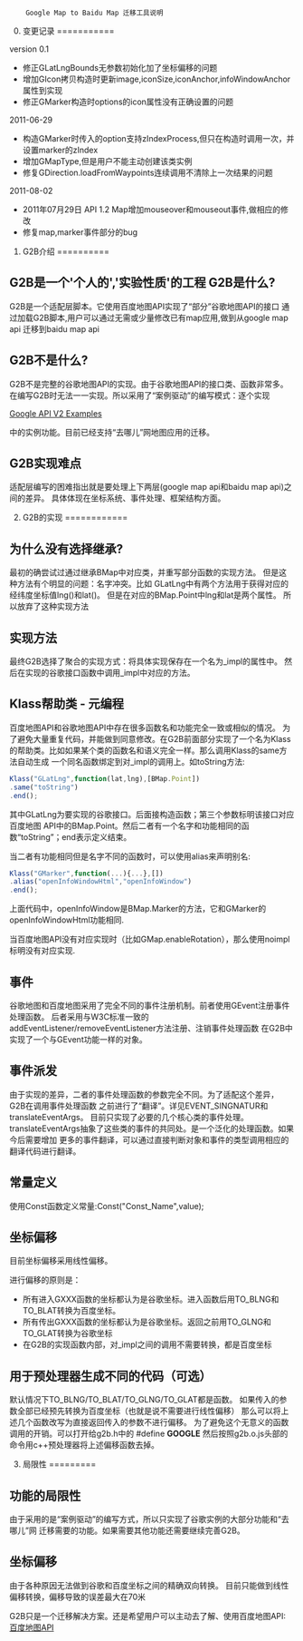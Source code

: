   		Google Map to Baidu Map 迁移工具说明

0) 变更记录
===========

version 0.1

- 修正GLatLngBounds无参数初始化加了坐标偏移的问题
- 增加GIcon拷贝构造时更新image,iconSize,iconAnchor,infoWindowAnchor属性到实现
- 修正GMarker构造时options的icon属性没有正确设置的问题
	
2011-06-29

- 构造GMarker时传入的option支持zIndexProcess,但只在构造时调用一次，并设置marker的zIndex
- 增加GMapType,但是用户不能主动创建该类实例
- 修复GDirection.loadFromWaypoints连续调用不清除上一次结果的问题
	
2011-08-02

- 2011年07月29日 API 1.2 Map增加mouseover和mouseout事件,做相应的修改
- 修复map,marker事件部分的bug

1) G2B介绍
==========

G2B是一个'个人的','实验性质'的工程
G2B是什么?
----------

G2B是一个适配层脚本。它使用百度地图API实现了“部分”谷歌地图API的接口
通过加载G2B脚本,用户可以通过无需或少量修改已有map应用,做到从google map api
迁移到baidu map api

G2B不是什么?
------------

G2B不是完整的谷歌地图API的实现。由于谷歌地图API的接口类、函数非常多。
在编写G2B时无法一一实现。所以采用了“案例驱动”的编写模式：逐个实现

[Google API V2 Examples](http://code.google.com/apis/maps/documentation/javascript/v2/examples/index.html)

中的实例功能。目前已经支持“去哪儿”网地图应用的迁移。

G2B实现难点
-----------

适配层编写的困难指出就是要处理上下两层(google map api和baidu map api)之间的差异。
具体体现在坐标系统、事件处理、框架结构方面。

2) G2B的实现
============

为什么没有选择继承?
-------------------

最初的确尝试过通过继承BMap中对应类，并重写部分函数的实现方法。
但是这种方法有个明显的问题：名字冲突。比如
GLatLng中有两个方法用于获得对应的经纬度坐标值lng()和lat()。
但是在对应的BMap.Point中lng和lat是两个属性。
所以放弃了这种实现方法
	
实现方法
--------

最终G2B选择了聚合的实现方式：将具体实现保存在一个名为_impl的属性中。
然后在实现的谷歌接口函数中调用_impl中对应的方法。
	
Klass帮助类 - 元编程
--------------------

百度地图API和谷歌地图API中存在很多函数名和功能完全一致或相似的情况。
为了避免大量重复代码，并能做到同意修改。在G2B前面部分实现了一个名为Klass
的帮助类。比如如果某个类的函数名和语义完全一样。那么调用Klass的same方法自动生成
一个同名函数绑定到对_impl的调用上。如toString方法:
		
```javascript
Klass("GLatLng",function(lat,lng),[BMap.Point])
.same("toString")
.end();
```
			
其中GLatLng为要实现的谷歌接口。后面接构造函数；第三个参数标明该接口对应百度地图
API中的BMap.Point。然后二者有一个名字和功能相同的函数“toString”；end表示定义结束。

当二者有功能相同但是名字不同的函数时，可以使用alias来声明别名:
		
```javascript
Klass("GMarker",function(...){...},[])
.alias("openInfoWindowHtml","openInfoWindow")
.end();
```
		
上面代码中，openInfoWindow是BMap.Marker的方法，它和GMarker的openInfoWindowHtml功能相同.

当百度地图API没有对应实现时（比如GMap.enableRotation），那么使用noimpl标明没有对应实现.
		
事件
----

谷歌地图和百度地图采用了完全不同的事件注册机制。前者使用GEvent注册事件处理函数。
后者采用与W3C标准一致的addEventListener/removeEventListener方法注册、注销事件处理函数
在G2B中实现了一个与GEvent功能一样的对象。
	
事件派发
--------

由于实现的差异，二者的事件处理函数的参数完全不同。为了适配这个差异，G2B在调用事件处理函数
之前进行了“翻译”。详见EVENT_SINGNATUR和translateEventArgs。
目前只实现了必要的几个核心类的事件处理。
translateEventArgs抽象了这些类的事件的共同处。是一个泛化的处理函数。如果今后需要增加
更多的事件翻译，可以通过直接判断对象和事件的类型调用相应的翻译代码进行翻译。
		
常量定义
--------

使用Const函数定义常量:Const("Const_Name",value);
		
坐标偏移
--------
目前坐标偏移采用线性偏移。

进行偏移的原则是：

* 所有进入GXXX函数的坐标都认为是谷歌坐标。进入函数后用TO_BLNG和TO_BLAT转换为百度坐标。
* 所有传出GXXX函数的坐标都认为是谷歌坐标。返回之前用TO_GLNG和TO_GLAT转换为谷歌坐标
* 在G2B的实现函数内部，对_impl之间的调用不需要转换，都是百度坐标

用于预处理器生成不同的代码（可选）
---------------------------------

默认情况下TO_BLNG/TO_BLAT/TO_GLNG/TO_GLAT都是函数。
如果传入的参数全部已经预先转换为百度坐标（也就是说不需要进行线性偏移）
那么可以将上述几个函数改写为直接返回传入的参数不进行偏移。
为了避免这个无意义的函数调用的开销。可以打开给g2b.h中的
#define __GOOGLE__
然后按照g2b.o.js头部的命令用c++预处理器将上述偏移函数去掉。
		
3) 局限性
=========

功能的局限性
------------

由于采用的是“案例驱动”的编写方式，所以只实现了谷歌实例的大部分功能和“去哪儿”网
迁移需要的功能。如果需要其他功能还需要继续完善G2B。
		
坐标偏移
--------

由于各种原因无法做到谷歌和百度坐标之间的精确双向转换。
目前只能做到线性偏移转换，偏移导致的误差最大在70米

G2B只是一个迁移解决方案。还是希望用户可以主动去了解、使用百度地图API:
[百度地图API](http://dev.baidu.com/wiki/static/index.htm)
